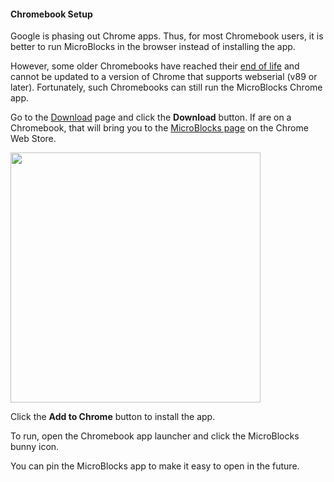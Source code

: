 #### Chromebook Setup ####

Google is phasing out Chrome apps. Thus, for most Chromebook users, it is
better to run MicroBlocks in the browser instead of installing the app.

However, some older Chromebooks have reached their
[end of life](https://support.google.com/chromebook/answer/9367166?hl=en)
and cannot be updated to a version of Chrome that supports webserial (v89 or later).
Fortunately, such Chromebooks can still run the MicroBlocks Chrome app.

Go to the [Download](download) page and click the **Download** button.
If are on a Chromebook, that will bring you to the
[MicroBlocks page](https://chrome.google.com/webstore/detail/microblocks/cbmcbhgijipgdmlnieolilhghfmnngbb?authuser=0)
on the Chrome Web Store.

<img src="assets/img/md/get-started/chrome-web-store.png" width="400">

Click the **Add to Chrome** button to install the app.

To run, open the Chromebook app launcher and click the MicroBlocks bunny icon.

You can pin the MicroBlocks app to make it easy to open in the future.
